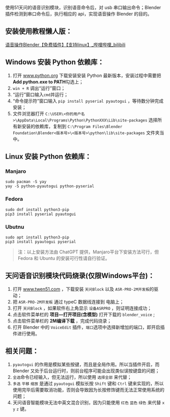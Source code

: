 使用51天问的语音识别模块，识别语音命令后，对 usb 串口输出命令；Blender 插件检测到串口命令后，执行相应的 api，实现语音操作 Blender 的目的。

## 安装使用教程懒人版：
[语音操作Blender【免费插件】【支持linux】\_哔哩哔哩\_bilibili](https://www.bilibili.com/video/BV12w2CYWEUp/?spm_id_from=333.999.0.0&vd_source=e4cbc5ec88a2d9cfc7450c34eb007abe)

## Windows 安装 Python 依赖库：
1. 打开 www.python.org 下载安装安装 Python 最新版本，安装过程中需要把**Add python.exe to PATH**勾选上；
2. `win + R` 调出“运行”窗口；
3. “运行”窗口输入`cmd`并运行；
4. “命令提示符”窗口输入 `pip install pyserial pyautogui` ，等待数分钟完成安装；
5. 文件浏览器打开 `C:\USER\<你的用户名>\AppData\Local\Programs\Python\PythonXXX\Lib\site-packages` 选择所有新安装的依赖库，复制到 `C:\Program Files\Blender Foundation\Blender<版本号>\<版本号>\python\lib\site-packages` 文件夹当中。

## Linux 安装 Python 依赖库：
### Manjaro

```
sudo pacman -S yay
yay -S python-pyautogui python-pyserial
```

### Fedora

```
sudo dnf install python3-pip
pip3 install pyserial pyautogui
```

### Ubutnu

```
sudo apt install python3-pip
pip3 install pyautogui pyserial
```

> 注：以上安装方法由 ChatGPT 提供，Manjaro平台下安装方法可行，但 Fedora 和 Ubuntu 的安装可行性请自行验证。

## 天问语音识别模块代码烧录(仅限Windows平台)：
1. 打开 www.twen51.com ，下载安装 `天问Block` 以及 `ASR-PRO-2M开发板`的驱动；
2. 把 `ASR-PRO-2M开发板` 通过 typeC 数据线连接到 电脑上；
3. 打开 `天问Block` ，如果软件右上角显示 `设备ASRPRO` ，则证明连接成功；
4. 点击软件菜单栏的 **项目—打开项目(含模型)** 打开下载的 `blender_voice` ;
5. 点击软件菜单栏的 **2M编译下载** ，完成代码烧录；
6. 打开 Blender 中的 `VoiceEdit` 插件，`端口`选项中选择新增加的端口，即开启插件进行使用。

## 相关问题：
1. `pyautogui` 的作用是模拟某些按键，而且是全局作用。所以当插件开启，而 Blender 又处于后台运行时，则前台程序可能会出现类似误按键盘的问题；
2. `全选`命令已经输入，但无法运行，所以使用 `选择全部` 来代替；
3. `多选` `平移` `缩放` 是通过 `pyautogui` 模拟长按 `Shift` 键和 `Ctrl` 键来实现的，所以使用完毕后需要取消功能，否则会导致因为长按修饰键而无法正常使用系统的问题；
4. 天问语音智能模块无法中英文混合识别，因为只能使用 `红色` `蓝色` `绿色` 来代替 `x` `y` `z` 键。
